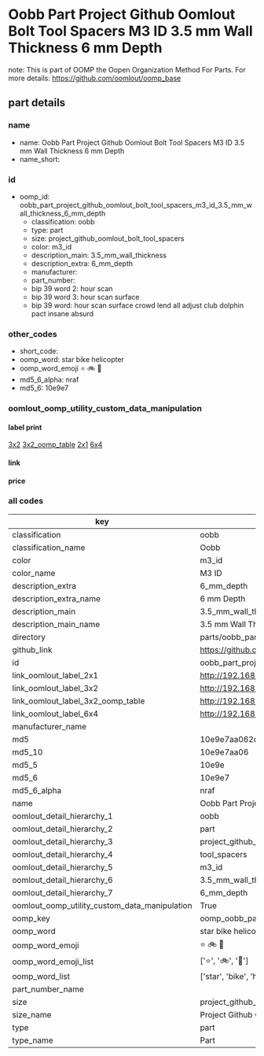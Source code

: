 # Oobb Part Project Github Oomlout Bolt Tool Spacers M3 ID 3.5 mm Wall Thickness 6 mm Depth  

note: This is part of OOMP the Oopen Organization Method For Parts. For more details: https://github.com/oomlout/oomp_base

##  part details
  







### name
* name: Oobb Part Project Github Oomlout Bolt Tool Spacers M3 ID 3.5 mm Wall Thickness 6 mm Depth
* name_short: 
### id
* oomp_id: oobb_part_project_github_oomlout_bolt_tool_spacers_m3_id_3.5_mm_wall_thickness_6_mm_depth
  * classification: oobb
  * type: part
  * size: project_github_oomlout_bolt_tool_spacers
  * color: m3_id
  * description_main: 3.5_mm_wall_thickness
  * description_extra: 6_mm_depth
  * manufacturer: 
  * part_number: 
  * bip 39 word 2: hour scan
  * bip 39 word 3: hour scan surface
  * bip 39 word: hour scan surface crowd lend all adjust club dolphin pact insane absurd

### other_codes
* short_code: 
* oomp_word: star bike helicopter
* oomp_word_emoji :star: :bike: :helicopter:
* md5_6_alpha: nraf
* md5_6: 10e9e7






### oomlout_oomp_utility_custom_data_manipulation
#### label print
[3x2](http://192.168.1.245:1112/?label=oomp%20nraf)
[3x2_oomp_table](http://192.168.1.108:1112/?label=oomp%20nraf)
[2x1](http://192.168.1.242:1112/?label=oomp%20nraf)
[6x4](http://192.168.1.55:1112/?label=oomp%20nraf)    

#### link

                              

#### price







### all codes 
| key | value |  
| --- | --- |  
| classification | oobb |  
| classification_name | Oobb |  
| color | m3_id |  
| color_name | M3 ID |  
| description_extra | 6_mm_depth |  
| description_extra_name | 6 mm Depth |  
| description_main | 3.5_mm_wall_thickness |  
| description_main_name | 3.5 mm Wall Thickness |  
| directory | parts/oobb_part_project_github_oomlout_bolt_tool_spacers_m3_id_3.5_mm_wall_thickness_6_mm_depth |  
| github_link | https://github.com/oomlout/oomlout_oomp_part_src/tree/main/parts/oobb_part_project_github_oomlout_bolt_tool_spacers_m3_id_3.5_mm_wall_thickness_6_mm_depth |  
| id | oobb_part_project_github_oomlout_bolt_tool_spacers_m3_id_3.5_mm_wall_thickness_6_mm_depth |  
| link_oomlout_label_2x1 | http://192.168.1.242:1112/?label=oomp%20nraf |  
| link_oomlout_label_3x2 | http://192.168.1.245:1112/?label=oomp%20nraf |  
| link_oomlout_label_3x2_oomp_table | http://192.168.1.108:1112/?label=oomp%20nraf |  
| link_oomlout_label_6x4 | http://192.168.1.55:1112/?label=oomp%20nraf |  
| manufacturer_name |  |  
| md5 | 10e9e7aa062c207019bff345b4700b72 |  
| md5_10 | 10e9e7aa06 |  
| md5_5 | 10e9e |  
| md5_6 | 10e9e7 |  
| md5_6_alpha | nraf |  
| name | Oobb Part Project Github Oomlout Bolt Tool Spacers M3 ID 3.5 mm Wall Thickness 6 mm Depth |  
| oomlout_detail_hierarchy_1 | oobb |  
| oomlout_detail_hierarchy_2 | part |  
| oomlout_detail_hierarchy_3 | project_github_bolt |  
| oomlout_detail_hierarchy_4 | tool_spacers |  
| oomlout_detail_hierarchy_5 | m3_id |  
| oomlout_detail_hierarchy_6 | 3.5_mm_wall_thickness |  
| oomlout_detail_hierarchy_7 | 6_mm_depth |  
| oomlout_oomp_utility_custom_data_manipulation | True |  
| oomp_key | oomp_oobb_part_project_github_oomlout_bolt_tool_spacers_m3_id_3.5_mm_wall_thickness_6_mm_depth |  
| oomp_word | star bike helicopter |  
| oomp_word_emoji | :star: :bike: :helicopter: |  
| oomp_word_emoji_list | [':star:', ':bike:', ':helicopter:'] |  
| oomp_word_list | ['star', 'bike', 'helicopter'] |  
| part_number_name |  |  
| size | project_github_oomlout_bolt_tool_spacers |  
| size_name | Project Github Oomlout Bolt Tool Spacers |  
| type | part |  
| type_name | Part |  
